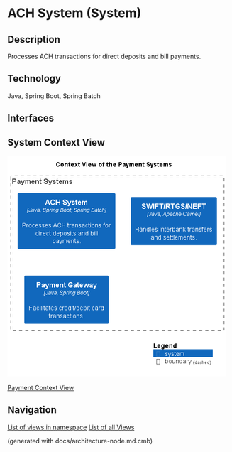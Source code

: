 # ACH System (System)
## Description
Processes ACH transactions for direct deposits and bill payments.

## Technology
Java, Spring Boot, Spring Batch


## Interfaces

## System Context View
![Context View of the Payment Systems](../../mybank/payment/context-view.png)

[Payment Context View](../../mybank/payment/context-view.md)


## Navigation
[List of views in namespace](./views-in-namespace.md)
[List of all Views](../../views.md)

(generated with docs/architecture-node.md.cmb)
